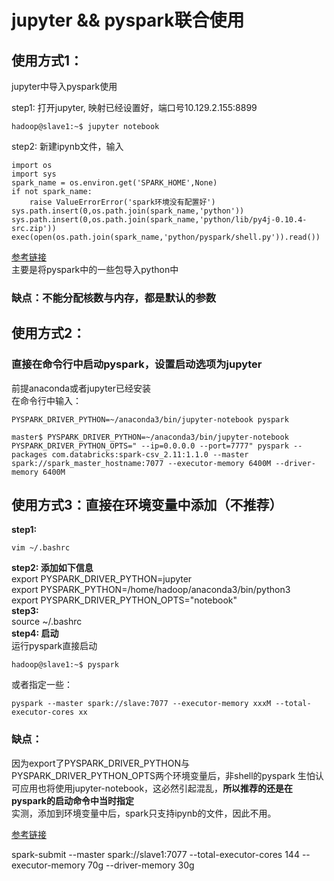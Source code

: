 # jupyter && pyspark联合使用

## 使用方式1：

jupyter中导入pyspark使用

step1: 打开jupyter, 映射已经设置好，端口号10.129.2.155:8899

```text
hadoop@slave1:~$ jupyter notebook
```

step2: 新建ipynb文件，输入

```text
import os
import sys
spark_name = os.environ.get('SPARK_HOME',None)
if not spark_name:    
    raise ValueErrorError('spark环境没有配置好')
sys.path.insert(0,os.path.join(spark_name,'python'))
sys.path.insert(0,os.path.join(spark_name,'python/lib/py4j-0.10.4-src.zip'))
exec(open(os.path.join(spark_name,'python/pyspark/shell.py')).read())
```

[参考链接](https://blog.csdn.net/dxyna/article/details/79772343)  
 主要是将pyspark中的一些包导入python中

### 缺点：不能分配核数与内存，都是默认的参数

## 使用方式2：

### 直接在命令行中启动pyspark，设置启动选项为jupyter

前提anaconda或者jupyter已经安装  
 在命令行中输入：

```text
PYSPARK_DRIVER_PYTHON=~/anaconda3/bin/jupyter-notebook pyspark
```

```text
master$ PYSPARK_DRIVER_PYTHON=~/anaconda3/bin/jupyter-notebook PYSPARK_DRIVER_PYTHON_OPTS=" --ip=0.0.0.0 --port=7777" pyspark --packages com.databricks:spark-csv_2.11:1.1.0 --master spark://spark_master_hostname:7077 --executor-memory 6400M --driver-memory 6400M

```

## 使用方式3：直接在环境变量中添加（不推荐）

**step1:**

```text
vim ~/.bashrc
```

**step2: 添加如下信息**  
 export PYSPARK\_DRIVER\_PYTHON=jupyter  
 export PYSPARK\_PYTHON=/home/hadoop/anaconda3/bin/python3  
 export PYSPARK\_DRIVER\_PYTHON\_OPTS="notebook"  
 **step3:**  
 source ~/.bashrc  
 **step4: 启动**  
 运行pyspark直接启动

```text
hadoop@slave1:~$ pyspark
```

或者指定一些：

```text
pyspark --master spark://slave:7077 --executor-memory xxxM --total-executor-cores xx
```

### 缺点：

因为export了PYSPARK\_DRIVER\_PYTHON与PYSPARK\_DRIVER\_PYTHON\_OPTS两个环境变量后，非shell的pyspark 生怕认可应用也将使用jupyter-notebook，这必然引起混乱，**所以推荐的还是在pyspark的启动命令中当时指定**  
 实测，添加到环境变量中后，spark只支持ipynb的文件，因此不用。

[参考链接](https://blog.csdn.net/NJZhuJinhua/article/details/79441217)

spark-submit --master spark://slave1:7077 --total-executor-cores 144 --executor-memory 70g --driver-memory 30g

